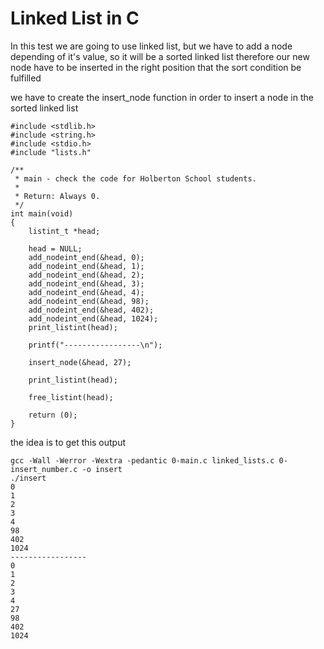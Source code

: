 # Linked List in C
In this test we are going to use linked list, but we have to add a node
depending of it's value, so it will be a sorted linked list therefore our
new node have to be inserted in the right position that the sort condition
be fulfilled

we have to create the insert_node function in order to insert a node in the
sorted linked list

```
#include <stdlib.h>
#include <string.h>
#include <stdio.h>
#include "lists.h"

/**
 * main - check the code for Holberton School students.
 *
 * Return: Always 0.
 */
int main(void)
{
    listint_t *head;

    head = NULL;
    add_nodeint_end(&head, 0);
    add_nodeint_end(&head, 1);
    add_nodeint_end(&head, 2);
    add_nodeint_end(&head, 3);
    add_nodeint_end(&head, 4);
    add_nodeint_end(&head, 98);
    add_nodeint_end(&head, 402);
    add_nodeint_end(&head, 1024);
    print_listint(head);

    printf("-----------------\n");

    insert_node(&head, 27);

    print_listint(head);

    free_listint(head);

    return (0);
}
```
the idea is to get this output
```
gcc -Wall -Werror -Wextra -pedantic 0-main.c linked_lists.c 0-insert_number.c -o insert
./insert
0
1
2
3
4
98
402
1024
-----------------
0
1
2
3
4
27
98
402
1024
```
